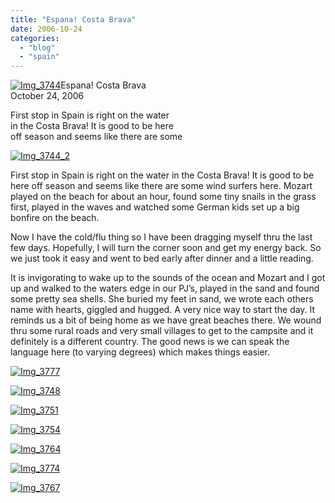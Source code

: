 ```yaml
---
title: "Espana! Costa Brava"
date: 2006-10-24
categories: 
  - "blog"
  - "spain"
---
```


[![Img_3744](http://soultravelers3new.local/images/2008/04/24/img_3744.png "Img_3744")](https://pub-ac94b3f306b24c0dba4238943c97f2e1.r2.dev/photos/uncategorized/2008/04/24/img_3744.png)Espana! Costa Brava  
October 24, 2006

First stop in Spain is right on the water  
in the Costa Brava! It is good to be here  
off season and seems like there are some

<!--more-->

[![Img_3744_2](http://soultravelers3new.local/images/2008/04/24/img_3744_2.png "Img_3744_2")](https://pub-ac94b3f306b24c0dba4238943c97f2e1.r2.dev/photos/uncategorized/2008/04/24/img_3744_2.png)

First stop in Spain is right on the water in the Costa Brava! It is good to be here off season and seems like there are some wind surfers here. Mozart played on the beach for about an hour, found some tiny snails in the grass first, played in the waves and watched some German kids set up a big bonfire on the beach.

Now I have the cold/flu thing so I have been dragging myself thru the last few days. Hopefully, I will turn the corner soon and get my energy back. So we just took it easy and went to bed early after dinner and a little reading.

It is invigorating to wake up to the sounds of the ocean and Mozart and I got up and walked to the waters edge in our PJ’s, played in the sand and found some pretty sea shells. She buried my feet in sand, we wrote each others name with hearts, giggled and hugged. A very nice way to start the day. It reminds us a bit of being home as we have great beaches there. We wound thru some rural roads and very small villages to get to the campsite and it definitely is a different country. The good news is we can speak the language here (to varying degrees) which makes things easier.

[![Img_3777](http://soultravelers3new.local/images/2008/04/24/img_3777.png "Img_3777")](https://pub-ac94b3f306b24c0dba4238943c97f2e1.r2.dev/photos/uncategorized/2008/04/24/img_3777.png)

[![Img_3748](http://soultravelers3new.local/images/2008/04/24/img_3748.png "Img_3748")](https://pub-ac94b3f306b24c0dba4238943c97f2e1.r2.dev/photos/uncategorized/2008/04/24/img_3748.png)

[![Img_3751](http://soultravelers3new.local/images/2008/04/24/img_3751.png "Img_3751")](https://pub-ac94b3f306b24c0dba4238943c97f2e1.r2.dev/photos/uncategorized/2008/04/24/img_3751.png)

[![Img_3754](http://soultravelers3new.local/images/2008/04/24/img_3754.png "Img_3754")](https://pub-ac94b3f306b24c0dba4238943c97f2e1.r2.dev/photos/uncategorized/2008/04/24/img_3754.png)

[![Img_3764](http://soultravelers3new.local/images/2008/04/24/img_3764.png "Img_3764")](https://pub-ac94b3f306b24c0dba4238943c97f2e1.r2.dev/photos/uncategorized/2008/04/24/img_3764.png)

[![Img_3774](http://soultravelers3new.local/images/2008/04/24/img_3774.png "Img_3774")](https://pub-ac94b3f306b24c0dba4238943c97f2e1.r2.dev/photos/uncategorized/2008/04/24/img_3774.png)

[![Img_3767](http://soultravelers3new.local/images/2008/04/24/img_3767.png "Img_3767")](https://pub-ac94b3f306b24c0dba4238943c97f2e1.r2.dev/photos/uncategorized/2008/04/24/img_3767.png)

